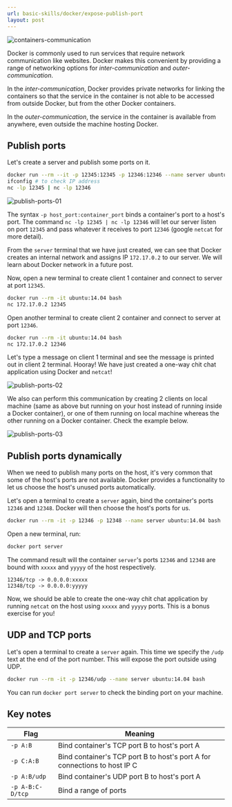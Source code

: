 ```yaml
---
url: basic-skills/docker/expose-publish-port
layout: post
---
```


![containers-communication][containers-communication]

Docker is commonly used to run services that require network communication like websites.
Docker makes this convenient by providing a range of networking options for _inter-communication_ and _outer-communication_.

In the _inter-communication_, Docker provides private networks for linking the containers so that the service in the container is not able to be accessed from outside Docker, but from the other Docker containers.

In the _outer-communication_, the service in the container is available from anywhere, even outside the machine hosting Docker.

## Publish ports

Let's create a server and publish some ports on it.

```bash
docker run --rm --it -p 12345:12345 -p 12346:12346 --name server ubuntu:14.04 bash
ifconfig # to check IP address
nc -lp 12345 | nc -lp 12346
```

![publish-ports-01][publish-ports-01]

The syntax `-p host_port:container_port` binds a container's port to a host's port. The command `nc -lp 12345 | nc -lp 12346` will let our server listen on port `12345` and pass whatever it receives to port `12346` (google `netcat` for more detail).

From the `server` terminal that we have just created, we can see that Docker creates an internal network and assigns IP `172.17.0.2` to our server. We will learn about Docker network in a future post.

Now, open a new terminal to create client 1 container and connect to server at port `12345`.

```bash
docker run --rm -it ubuntu:14.04 bash
nc 172.17.0.2 12345
```

Open another terminal to create client 2 container and connect to server at port `12346`.

```bash
docker run --rm -it ubuntu:14.04 bash
nc 172.17.0.2 12346
```

Let's type a message on client 1 terminal and see the message is printed out in client 2 terminal. Hooray! We have just created a one-way chit chat application using Docker and `netcat`!

![publish-ports-02][publish-ports-02]

We also can perform this communication by creating 2 clients on local machine (same as above but running on your host instead of running inside a Docker container), or one of them running on local machine whereas the other running on a Docker container. Check the example below.

![publish-ports-03][publish-ports-03]

## Publish ports dynamically

When we need to publish many ports on the host, it's very common that some of the host's ports are not available.
Docker provides a functionality to let us choose the host's unused ports automatically.

Let's open a terminal to create a `server` again, bind the container's ports `12346` and `12348`. Docker will then choose the host's ports for us.

```bash
docker run --rm -it -p 12346 -p 12348 --name server ubuntu:14.04 bash
```

Open a new terminal, run:

```bash
docker port server
```

The command result will the container `server`'s ports `12346` and `12348` are bound with `xxxxx` and `yyyyy` of the host respectively.

```
12346/tcp -> 0.0.0.0:xxxxx
12348/tcp -> 0.0.0.0:yyyyy
```

Now, we should be able to create the one-way chit chat application by running `netcat` on the host using `xxxxx` and `yyyyy` ports. This is a bonus exercise for you!

## UDP and TCP ports

Let's open a terminal to create a `server` again. This time we specify the `/udp` text at the end of the port number. This will expose the port outside using UDP.

```bash
docker run --rm -it -p 12346/udp --name server ubuntu:14.04 bash
```

You can run `docker port server` to check the binding port on your machine.

## Key notes

| Flag             | Meaning                                                                   |
| ---------------- | ------------------------------------------------------------------------- |
| `-p A:B`         | Bind container's TCP port B to host's port A                              |
| `-p C:A:B`       | Bind container's TCP port B to host's port A for connections to host IP C |
| `-p A:B/udp`     | Bind container's UDP port B to host's port A                              |
| `-p A-B:C-D/tcp` | Bind a range of ports                                                     |

<!-- MARKDOWN LINKS & IMAGES -->

[containers-communication]: /assets/images/basic-skills/docker/expose-publish-port/containers-communication.png
[publish-ports-01]: /assets/images/basic-skills/docker/expose-publish-port/publish-ports-01.png
[publish-ports-02]: /assets/images/basic-skills/docker/expose-publish-port/publish-ports-02.png
[publish-ports-03]: /assets/images/basic-skills/docker/expose-publish-port/publish-ports-03.png

